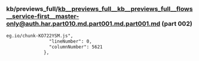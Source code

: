 ### kb/previews_full/kb__previews_full__kb__previews_full__flows__service-first__master-only@auth.har.part010.md.part001.md.part001.md (part 002)

```md
eg.io/chunk-KO722YSM.js",
                "lineNumber": 0,
                "columnNumber": 5621
              },
          
```

```
